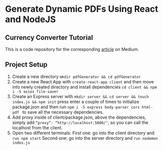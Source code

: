 # Generate Dynamic PDFs Using React and NodeJS

## Currency Converter Tutorial

This is a code repository for the corresponding [article](https://medium.freecodecamp.org/how-to-generate-dynamic-pdfs-using-react-and-nodejs-eac9e9cb4dde) on Medium.

## Project Setup

1. Create a new directory
   `mkdir pdfGenerator && cd pdfGenerator`
2. Create a new React App with `create-react-app client` and then move into newly created directory and install dependencies `cd client && npm i -S axios file-saver`
3. Create an Express server with `mkdir server && cd server && touch index.js && npm init` press enter a couple of times to initialize package.json and then run `npm i -S express body-parser cors html-pdf ` to save all the necessary dependencies.
4. Add proxy inside of client/package.json, above the dependencies, simply add `“proxy”: “http://localhost:5000/"`, so you can call the localhost from the client.
5. Open two different terminals:
   First one: go into the client directory and `run npm start`
   Second one: go into the server directory and `run nodemon index.js`
